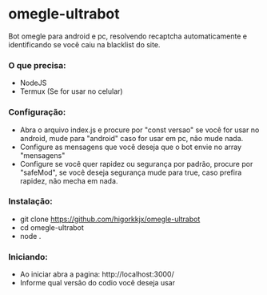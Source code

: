 # omegle-ultrabot
Bot omegle para android e pc, resolvendo recaptcha automaticamente e identificando se você caiu na blacklist do site.

### O que precisa:

- NodeJS
- Termux (Se for usar no celular)

### Configuração:

- Abra o arquivo index.js e procure por "const versao" se você for usar no android, mude para "android" caso for usar em pc, não mude nada.
- Configure as mensagens que você deseja que o bot envie no array "mensagens"
- Configure se você quer rapidez ou segurança por padrão, procure por "safeMod", se você deseja segurança mude para true, caso prefira rapidez, não mecha em nada.

### Instalação:

- git clone https://github.com/higorkkjx/omegle-ultrabot
- cd omegle-ultrabot
- node .

### Iniciando:

- Ao iniciar abra a pagina: http://localhost:3000/
- Informe qual versão do codio você deseja usar 
